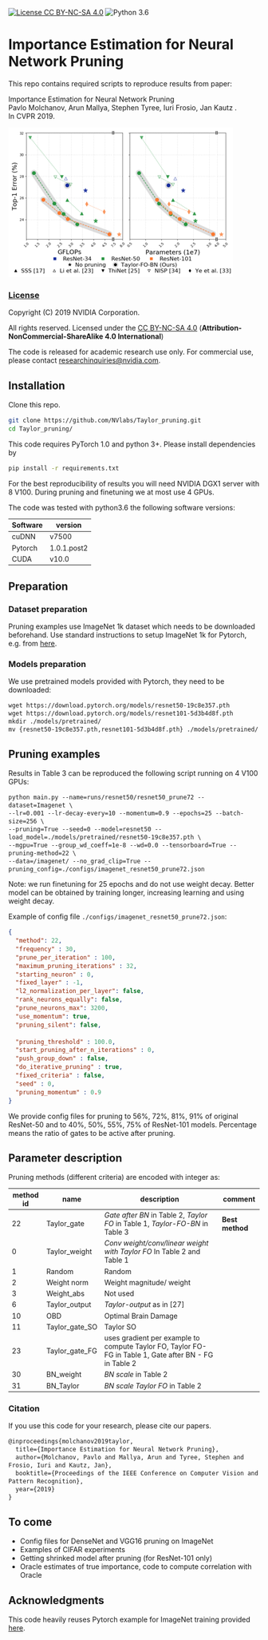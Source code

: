[![License CC BY-NC-SA 4.0](https://img.shields.io/badge/license-CC4.0-blue.svg)](https://raw.githubusercontent.com/nvlabs/SPADE/master/LICENSE.md)
![Python 3.6](https://img.shields.io/badge/python-3.6-green.svg)

# Importance Estimation for Neural Network Pruning

This repo contains required scripts to reproduce results from paper:

Importance Estimation for Neural Network Pruning<br>
Pavlo Molchanov, Arun Mallya, Stephen Tyree, Iuri Frosio, Jan Kautz .<br>
In CVPR 2019.

![ResNet results](images/resnet_result.png "ResNet results")

### [License](https://raw.githubusercontent.com/nvlabs/Taylor_pruning/master/LICENSE.md)

Copyright (C) 2019 NVIDIA Corporation.

All rights reserved.
Licensed under the [CC BY-NC-SA 4.0](https://creativecommons.org/licenses/by-nc-sa/4.0/legalcode) (**Attribution-NonCommercial-ShareAlike 4.0 International**)

The code is released for academic research use only. For commercial use, please contact [researchinquiries@nvidia.com](researchinquiries@nvidia.com).

## Installation

Clone this repo.
```bash
git clone https://github.com/NVlabs/Taylor_pruning.git
cd Taylor_pruning/
```

This code requires PyTorch 1.0 and python 3+. Please install dependencies by
```bash
pip install -r requirements.txt
```

For the best reproducibility of results you will need NVIDIA DGX1 server with 8 V100. During pruning and finetuning we at most use 4 GPUs. 


The code was tested with python3.6 the following software versions:

| Software        | version | 
| ------------- |-------------| 
| cuDNN         | v7500 |
| Pytorch      | 1.0.1.post2  |
| CUDA | v10.0    |


## Preparation

### Dataset preparation

Pruning examples use ImageNet 1k dataset which needs to be downloaded beforehand. 
Use standard instructions to setup ImageNet 1k for Pytorch, e.g. from [here](https://github.com/NVIDIA/DeepLearningExamples/tree/master/PyTorch/Classification/RN50v1.5#geting-the-data).

### Models preparation

We use pretrained models provided with Pytorch, they need to be downloaded:

```
wget https://download.pytorch.org/models/resnet50-19c8e357.pth 
wget https://download.pytorch.org/models/resnet101-5d3b4d8f.pth
mkdir ./models/pretrained/
mv {resnet50-19c8e357.pth,resnet101-5d3b4d8f.pth} ./models/pretrained/
```

## Pruning examples

Results in Table 3 can be reproduced the following script running on 4 V100 GPUs:

```
python main.py --name=runs/resnet50/resnet50_prune72 --dataset=Imagenet \
--lr=0.001 --lr-decay-every=10 --momentum=0.9 --epochs=25 --batch-size=256 \ 
--pruning=True --seed=0 --model=resnet50 --load_model=./models/pretrained/resnet50-19c8e357.pth \
--mgpu=True --group_wd_coeff=1e-8 --wd=0.0 --tensorboard=True --pruning-method=22 \
--data=/imagenet/ --no_grad_clip=True --pruning_config=./configs/imagenet_resnet50_prune72.json
```

Note: we run finetuning for 25 epochs and do not use weight decay. Better model can be obtained by training longer, increasing learning and using weight decay.

Example of config file `./configs/imagenet_resnet50_prune72.json`:
```json
{
  "method": 22,
  "frequency" : 30,
  "prune_per_iteration" : 100,
  "maximum_pruning_iterations" : 32,
  "starting_neuron" : 0,
  "fixed_layer" : -1,
  "l2_normalization_per_layer": false,
  "rank_neurons_equally": false,
  "prune_neurons_max": 3200,
  "use_momentum": true,
  "pruning_silent": false,

  "pruning_threshold" : 100.0,
  "start_pruning_after_n_iterations" : 0,
  "push_group_down" : false,
  "do_iterative_pruning" : true,
  "fixed_criteria" : false,
  "seed" : 0,
  "pruning_momentum" : 0.9
}

```

We provide config files for pruning to 56%, 72%, 81%, 91% of original ResNet-50 and to 40%, 50%, 55%, 75% of ResNet-101 models. Percentage means the ratio of gates to be active after pruning.

## Parameter description

Pruning methods (different criteria) are encoded with integer as:

| method id       | name | description | comment |
| ------------- |-------------| -------------| -----|
| 22         | Taylor_gate | *Gate after BN* in Table 2, *Taylor FO* in Table 1, *Taylor-FO-BN* in Table 3 | **Best method**|
| 0          | Taylor_weight| *Conv weight/conv/linear weight with Taylor FO* In Table 2 and Table 1 | |
| 1          | Random        | Random||
| 2          | Weight norm   | Weight magnitude/ weight||
| 3          | Weight_abs    | Not used||
| 6          | Taylor_output | *Taylor-output* as in [27]||
| 10         | OBD           | Optimal Brain Damage||
| 11         | Taylor_gate_SO| Taylor SO||
| 23         | Taylor_gate_FG| uses gradient per example to compute Taylor FO, Taylor FO- FG in Table 1, Gate after BN - FG in Table 2||
| 30         | BN_weight     | *BN scale* in Table 2||
| 31         | BN_Taylor     | *BN scale Taylor FO* in Table 2||
   


### Citation

If you use this code for your research, please cite our papers.
```
@inproceedings{molchanov2019taylor,
  title={Importance Estimation for Neural Network Pruning},
  author={Molchanov, Pavlo and Mallya, Arun and Tyree, Stephen and Frosio, Iuri and Kautz, Jan},
  booktitle={Proceedings of the IEEE Conference on Computer Vision and Pattern Recognition},
  year={2019}
}
```

## To come

- Config files for DenseNet and VGG16 pruning on ImageNet
- Examples of CIFAR experiments
- Getting shrinked model after pruning (for ResNet-101 only)
- Oracle estimates of true importance, code to compute correlation with Oracle 

## Acknowledgments
This code heavily reuses Pytorch example for ImageNet training provided [here](https://github.com/pytorch/examples/tree/master/imagenet).
